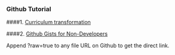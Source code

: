 ### Github Tutorial

####1. [Curriculum transformation](https://github.com/oereduvators/AICourseDesign/blob/7e03e4c5f3491e5569dab247383a70fc4a141719/Standards%20Based%20framework%20for%20integrating%20curriculum%20transformation%20in%20modules%20and%20programmes.pdf?raw=true)

####2. [Github Gists for Non-Developers](http://www.labnol.org/internet/github-gist-tutorial/28499/)

Append ?raw=true to any file URL on Github to get the direct link.
